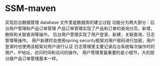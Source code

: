 # SSM-maven
实现后台数据管理
database 文件里是数据库的建立过程
功能分为两大部分：后台用户管理和产品订单管理
产品订单管理实现了产品和订单的查询分页，新增，删除和关联查询等操作。
后台用户管理实现了用户登录，新建，关联查询，日志管理等操作。
用户新建时会使用spring security框架对用户密码进行加密，用户登录时也使用该框架对用户进行认证
日志管理里主要记录后台系统每次操作时的用户，IP地址，访问时间和访问的操作。
用户管理里最重要的是小细节，大的部分跟产品订单管理基本一样。

